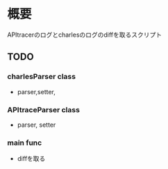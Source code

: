 # 概要
APItracerのログとcharlesのログのdiffを取るスクリプト

## TODO
### charlesParser class 
* parser,setter,
### APItraceParser class
* parser, setter

### main func
* diffを取る